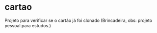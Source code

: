 # cartao
Projeto para verificar se o cartão já foi clonado (Brincadeira, obs: projeto pessoal para estudos.)
